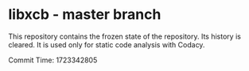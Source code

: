 # libxcb - master branch

This repository contains the frozen state of the repository.
Its history is cleared. It is used only for static code
analysis with Codacy.

Commit Time: 1723342805